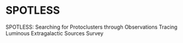 # SPOTLESS
SPOTLESS: Searching for Protoclusters through Observations Tracing Luminous Extragalactic Sources Survey
